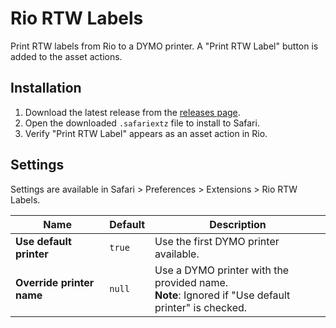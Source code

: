 # Rio RTW Labels

Print RTW labels from Rio to a DYMO printer. A "Print RTW Label" button is added
to the asset actions.

## Installation

1. Download the latest release from the
   [releases page](https://github.com/angeloashmore/rio-rtw-labels/releases).
1. Open the downloaded `.safariextz` file to install to Safari.
1. Verify "Print RTW Label" appears as an asset action in Rio.

## Settings

Settings are available in Safari > Preferences > Extensions > Rio RTW Labels.

| Name | Default | Description |
| --- | --- | --- |
| **Use default printer** | `true` | Use the first DYMO printer available. |
| **Override printer name** | `null` | Use a DYMO printer with the provided name.<br/>**Note**: Ignored if "Use default printer" is checked. |
